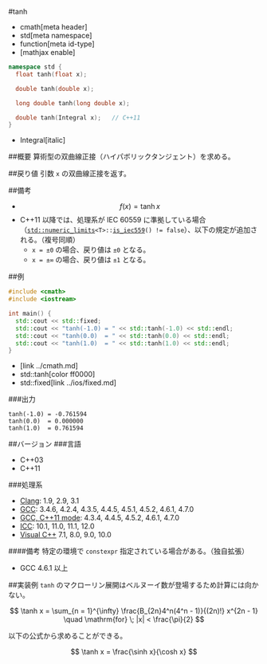 #tanh
* cmath[meta header]
* std[meta namespace]
* function[meta id-type]
* [mathjax enable]

```cpp
namespace std {
  float tanh(float x);

  double tanh(double x);

  long double tanh(long double x);

  double tanh(Integral x);   // C++11
}
```
* Integral[italic]

##概要
算術型の双曲線正接（ハイパボリックタンジェント）を求める。


##戻り値
引数 `x` の双曲線正接を返す。


##備考
- $$ f(x) = \tanh x $$
- C++11 以降では、処理系が IEC 60559 に準拠している場合（[`std::numeric_limits`](../limits/numeric_limits.md)`<T>::`[`is_iec559`](../limits/numeric_limits/is_iec559.md)`() != false`）、以下の規定が追加される。（複号同順）
	- `x = ±0` の場合、戻り値は `±0` となる。
	- `x = ±∞` の場合、戻り値は `±1` となる。


##例
```cpp
#include <cmath>
#include <iostream>

int main() {
  std::cout << std::fixed;
  std::cout << "tanh(-1.0) = " << std::tanh(-1.0) << std::endl;
  std::cout << "tanh(0.0)  = " << std::tanh(0.0) << std::endl;
  std::cout << "tanh(1.0)  = " << std::tanh(1.0) << std::endl;
}
```
* <cmath>[link ../cmath.md]
* std::tanh[color ff0000]
* std::fixed[link ../ios/fixed.md]

###出力
```
tanh(-1.0) = -0.761594
tanh(0.0)  = 0.000000
tanh(1.0)  = 0.761594
```

##バージョン
###言語
- C++03
- C++11

###処理系
- [Clang](/implementation.md#clang): 1.9, 2.9, 3.1
- [GCC](/implementation.md#gcc): 3.4.6, 4.2.4, 4.3.5, 4.4.5, 4.5.1, 4.5.2, 4.6.1, 4.7.0
- [GCC, C++11 mode](/implementation.md#gcc): 4.3.4, 4.4.5, 4.5.2, 4.6.1, 4.7.0
- [ICC](/implementation.md#icc): 10.1, 11.0, 11.1, 12.0
- [Visual C++](/implementation.md#visual_cpp) 7.1, 8.0, 9.0, 10.0

####備考
特定の環境で `constexpr` 指定されている場合がある。（独自拡張）
- GCC 4.6.1 以上

##実装例
`tanh` のマクローリン展開はベルヌーイ数が登場するため計算には向かない。

$$ \tanh x = \sum_{n = 1}^{\infty} \frac{B_{2n}4^n(4^n - 1)}{(2n)!} x^{2n - 1} \quad \mathrm{for} \; |x| < \frac{\pi}{2} $$

以下の公式から求めることができる。

$$ \tanh x = \frac{\sinh x}{\cosh x} $$
